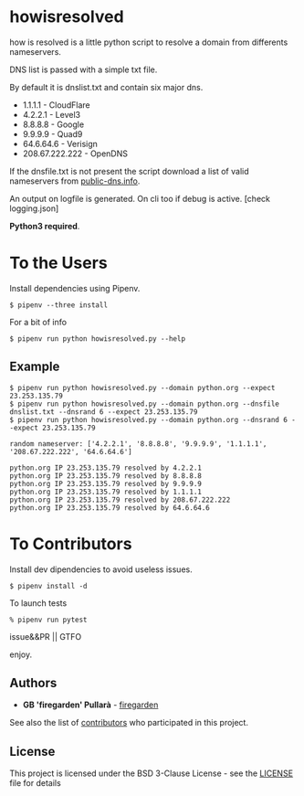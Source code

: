 # howisresolved
how is resolved is a little python script to resolve a domain from differents nameservers.

DNS list is passed with a simple txt file.

By default it is dnslist.txt and contain six major dns.

- 1.1.1.1 - CloudFlare
- 4.2.2.1 - Level3
- 8.8.8.8 - Google
- 9.9.9.9 - Quad9
- 64.6.64.6 - Verisign
- 208.67.222.222 - OpenDNS

If the dnsfile.txt is not present the script download a list of valid nameservers from [public-dns.info](https://public-dns.info/).

An output on logfile is generated.
On cli too if debug is active. [check logging.json]

**Python3 required**.

# To the Users
Install dependencies using Pipenv.
```console
$ pipenv --three install
```

For a bit of info
```console
$ pipenv run python howisresolved.py --help
```

## Example
```console
$ pipenv run python howisresolved.py --domain python.org --expect 23.253.135.79
$ pipenv run python howisresolved.py --domain python.org --dnsfile dnslist.txt --dnsrand 6 --expect 23.253.135.79
$ pipenv run python howisresolved.py --domain python.org --dnsrand 6 --expect 23.253.135.79

random nameserver: ['4.2.2.1', '8.8.8.8', '9.9.9.9', '1.1.1.1', '208.67.222.222', '64.6.64.6']

python.org IP 23.253.135.79 resolved by 4.2.2.1
python.org IP 23.253.135.79 resolved by 8.8.8.8
python.org IP 23.253.135.79 resolved by 9.9.9.9
python.org IP 23.253.135.79 resolved by 1.1.1.1
python.org IP 23.253.135.79 resolved by 208.67.222.222
python.org IP 23.253.135.79 resolved by 64.6.64.6
```

# To Contributors
Install dev dipendencies to avoid useless issues.

```console
$ pipenv install -d
```

To launch tests
```console
% pipenv run pytest
```



issue&&PR || GTFO

enjoy.

## Authors

* **GB 'firegarden' Pullarà** - [firegarden](https://firegarden.co)

See also the list of [contributors](https://github.com/gionniboy/howisresolved/contributors) who participated in this project.

## License
This project is licensed under the BSD 3-Clause License - see the [LICENSE](LICENSE) file for details
